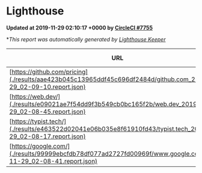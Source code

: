 
# Lighthouse

**Updated at 2019-11-29 02:10:17 +0000 by [CircleCI #7755](https://circleci.com/gh/ItinerisLtd/lighthouse-keeper-example/7755)**

**This report was automatically generated by [Lighthouse Keeper](https://github.com/itinerisltd/lighthouse-keeper)*

| URL | Performance | Accessibility | Best Practices | SEO | PWA | Updated At |
| --- | --- | --- | --- | --- | --- | --- |
| [https://github.com/pricing](./results/aae423b045c13965ddf45c696df2484d/github.com_2019-11-29_02-09-10.report.json) | 0.89 | 0.93 | 0.93 | 0.9 | 0.56 | 2019-11-29T02:09:10.372Z |
| [https://web.dev/](./results/e09021ae7f54dd9f3b549cb0bc165f2b/web.dev_2019-11-29_02-08-45.report.json) | 0.94 | 0.9 | 1 | 0.96 | 0.93 | 2019-11-29T02:08:45.751Z |
| [https://typist.tech/](./results/e463522d02041e06b035e8f61910fd43/typist.tech_2019-11-29_02-08-17.report.json) |  |  |  |  |  | 2019-11-29T02:08:17.488Z |
| [https://google.com/](./results/99999ebcfdb78df077ad2727fd00969f/www.google.com_2019-11-29_02-08-41.report.json) | 0.91 | 0.86 | 0.93 | 0.82 | 0.56 | 2019-11-29T02:08:41.695Z |
